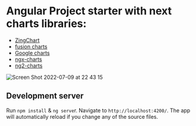 # Angular Project starter with next charts libraries:
* [ZingChart](https://www.zingchart.com/)
* [fusion charts](https://www.fusioncharts.com/)
* [Google charts](https://developers.google.com/chart)
* [ngx-charts](https://swimlane.gitbook.io/ngx-charts/)
* [ng2-charts](https://valor-software.com/ng2-charts/)


![Screen Shot 2022-07-09 at 22 43 15](https://user-images.githubusercontent.com/13996110/178120459-cc692b8a-dff2-4b5b-bd0b-4d290cdd6487.png)

## Development server
Run `npm install` & `ng serve`r. 
Navigate to `http://localhost:4200/`. 
The app will automatically reload if you change any of the source files.

